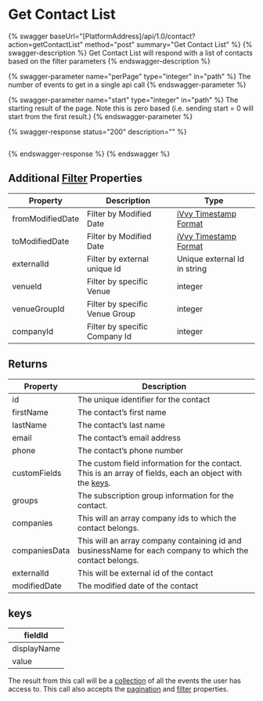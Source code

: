 # Get Contact List

{% swagger baseUrl="[PlatformAddress]/api/1.0/contact?action=getContactList" method="post" summary="Get Contact List" %}
{% swagger-description %}
Get Contact List will respond with a list of contacts based on the filter parameters
{% endswagger-description %}

{% swagger-parameter name="perPage" type="integer" in="path" %}
The number of events to get in a single api call
{% endswagger-parameter %}

{% swagger-parameter name="start" type="integer" in="path" %}
The starting result of the page. Note this is zero based (i.e. sending start = 0 will start from the first result.)
{% endswagger-parameter %}

{% swagger-response status="200" description="" %}
```
```
{% endswagger-response %}
{% endswagger %}

## Additional [Filter](../getting-started/interpreting-the-response/filtering.md) Properties

| Property         | Description                    | Type                                                                  |
| ---------------- | ------------------------------ | --------------------------------------------------------------------- |
| fromModifiedDate | Filter by Modified Date        | [iVvy Timestamp Format](../development-reference/timestamp-format.md) |
| toModifiedDate   | Filter by Modified Date        | [iVvy Timestamp Format](../development-reference/timestamp-format.md) |
| externalId       | Filter by external unique id   | Unique external Id in string                                          |
| venueId          | Filter by specific Venue       | integer                                                               |
| venueGroupId     | Filter by specific Venue Group | integer                                                               |
| companyId        | Filter by specific Company Id  | integer                                                               |

## Returns

| Property      | Description                                                                                                                         |
| ------------- | ----------------------------------------------------------------------------------------------------------------------------------- |
| id            | The unique identifier for the contact                                                                                               |
| firstName     | The contact’s first name                                                                                                            |
| lastName      | The contact’s last name                                                                                                             |
| email         | The contact’s email address                                                                                                         |
| phone         | The contact’s phone number                                                                                                          |
| customFields  | The custom field information for the contact. This is an array of fields, each an object with the [keys](get-contact-list.md#keys). |
| groups        | The subscription group information for the contact.                                                                                 |
| companies     | This will an array company ids to which the contact belongs.                                                                        |
| companiesData | This will an array company containing id and businessName for each company to which the contact belongs.                            |
| externalId    | This will be external id of the contact                                                                                             |
| modifiedDate  | The modified date of the contact                                                                                                    |

## keys

| fieldId     |
| ----------- |
| displayName |
| value       |

The result from this call will be a [collection](../getting-started/interpreting-the-response/collections.md) of all the events the user has access to. This call also accepts the [pagination](../getting-started/interpreting-the-response/pagination.md) and [filter](../getting-started/interpreting-the-response/filtering.md) properties.

